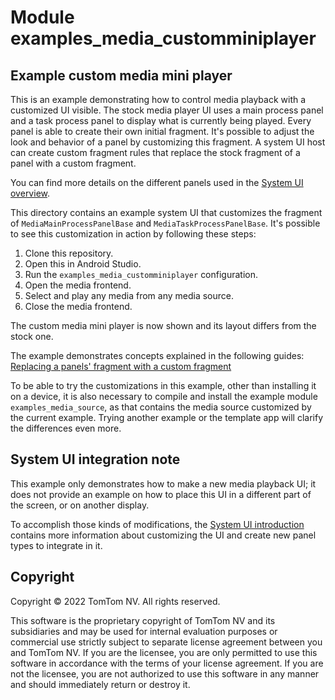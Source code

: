 # Module examples_media_customminiplayer

## Example custom media mini player

This is an example demonstrating how to control media playback with a customized UI visible.
The stock media player UI uses a main process panel and a task process panel to display what is 
currently being played. Every panel is able to create their own initial fragment. It's possible to 
adjust the look and behavior of a panel by customizing this fragment. A system UI host can create 
custom fragment rules that replace the stock fragment of a panel with a custom fragment.

You can find more details on the different panels used in the
[System UI overview](https://developer.tomtom.com/tomtom-digital-cockpit/designers/system-ui/overview).

This directory contains an example system UI that customizes the fragment of
`MediaMainProcessPanelBase` and `MediaTaskProcessPanelBase`. It's possible to see this customization
in action by following these steps:
1. Clone this repository.
2. Open this in Android Studio.
3. Run the `examples_media_customminiplayer` configuration.
4. Open the media frontend.
5. Select and play any media from any media source.
6. Close the media frontend.

The custom media mini player is now shown and its layout differs from the stock one.

The example demonstrates concepts explained in the following guides:
[Replacing a panels' fragment with a custom fragment](https://developer.tomtom.com/tomtom-digital-cockpit/tutorials/core/customization/custom-fragments)

To be able to try the customizations in this example, other than installing it on a device, it is
also necessary to compile and install the example module `examples_media_source`, as that contains
the media source customized by the current example. Trying another example or the template app will
clarify the differences even more.

## System UI integration note

This example only demonstrates how to make a new media playback UI; it does not provide an example
on how to place this UI in a different part of the screen, or on another display.

To accomplish those kinds of modifications, the
[System UI introduction](https://developer.tomtom.com/tomtom-digital-cockpit/developers/development/system-ui)
contains more information about customizing the UI and create new panel types to integrate in it.

## Copyright

Copyright © 2022 TomTom NV. All rights reserved.

This software is the proprietary copyright of TomTom NV and its subsidiaries and may be
used for internal evaluation purposes or commercial use strictly subject to separate
license agreement between you and TomTom NV. If you are the licensee, you are only permitted
to use this software in accordance with the terms of your license agreement. If you are
not the licensee, you are not authorized to use this software in any manner and should
immediately return or destroy it.
